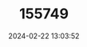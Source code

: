 ---
title: "155749"
category: "Bythinella micherdzinskii"
draft: false
date: 2024-02-22 13:03:52
languages:
  Polish: ["źródlarka Micherdzińskiego"]
---